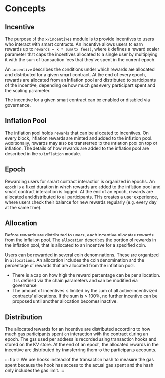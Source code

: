 <!--
order: 1
-->

# Concepts

## Incentive

The purpose of the `x/incentives` module is to provide incentives to users who interact with smart contracts. An incentive allows users to earn rewards up to `rewards = k * sum(tx fees)`, where `k` defines a reward scaler parameter that caps the incentives allocated to a single user by multiplying it with the sum of transaction fees that they’ve spent in the current epoch.

An `incentive` describes the conditions under which rewards are allocated and distributed for a given smart contract. At the end of every epoch, rewards are allocated from an Inflation pool and distributed to participants of the incentive, depending on how much gas every participant spent and the scaling parameter.

The incentive for a given smart contract can be enabled or disabled via governance.

## Inflation Pool

The inflation pool holds `rewards` that can be allocated to incentives. On every block, inflation rewards are minted and added to the inflation pool. Additionally, rewards may also be transferred to the inflation pool on top of inflation. The details of how rewards are added to the inflation pool are described in the `x/inflation` module.

## Epoch

Rewarding users for smart contract interaction is organized in epochs. An `epoch` is a fixed duration in which rewards are added to the inflation pool and smart contract interaction is logged. At the end of an epoch, rewards are allocated and distributed to all participants. This creates a user experience, where users check their balance for new rewards regularly (e.g. every day at the same time).

## Allocation

Before rewards are distributed to users, each incentive allocates rewards from the inflation pool.  The `allocation` describes the portion of rewards in the inflation pool, that is allocated to an incentive for a specified coin.

Users can be rewarded in several coin denominations. These are organized in `allocations`.  An allocation includes the coin denomination and the percentage of rewards that are allocated from the inflation pool.

- There is a cap on how high the reward percentage can be per allocation. It is defined via the chain parameters and can be modified via governance
- The amount of incentives is limited by the sum of all active incentivized contracts' allocations. If the sum is > 100%, no further incentive can be proposed until another allocation becomes inactive.

## Distribution

The allocated rewards for an incentive are distributed according to how much gas participants spent on interaction with the contract during an epoch. The gas used per address is recorded using transaction hooks and stored on the KV store.  At the end of an epoch, the allocated rewards in the incentive are distributed by transferring them to the participants accounts.

::: tip
💡 We use hooks instead of the transaction hash to measure the gas spent because the hook has access to the actual gas spent and the hash only includes the gas limit.
:::
